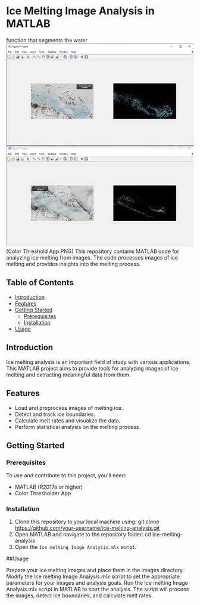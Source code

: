 # Ice Melting Image Analysis in MATLAB
 function that segments the water
![Ice Melting](Figures.PNG)
(Color Threshold App.PNG)
This repository contains MATLAB code for analyzing ice melting from images. The code processes images of ice melting and provides insights into the melting process.
## Table of Contents

- [Introduction](#introduction)
- [Features](#features)
- [Getting Started](#getting-started)
  - [Prerequisites](#prerequisites)
  - [Installation](#installation)
- [Usage](#usage)

## Introduction

Ice melting analysis is an important field of study with various applications. This MATLAB project aims to provide tools for analyzing images of ice melting and extracting meaningful data from them.

## Features

- Load and preprocess images of melting ice.
- Detect and track ice boundaries.
- Calculate melt rates and visualize the data.
- Perform statistical analysis on the melting process.

## Getting Started

### Prerequisites

To use and contribute to this project, you'll need:

- MATLAB (R2017a or higher)
- Color Thresholder App

### Installation

1. Clone this repository to your local machine using: git clone https://github.com/your-username/ice-melting-analysis.git
2. Open MATLAB and navigate to the repository folder: cd ice-melting-analysis
3. Open the `Ice melting Image Analysis.mlx` script.

##Usage

Prepare your ice melting images and place them in the images directory.
Modify the Ice melting Image Analysis.mlx script to set the appropriate parameters for your images and analysis goals.
Run the Ice melting Image Analysis.mlx script in MATLAB to start the analysis.
The script will process the images, detect ice boundaries, and calculate melt rates.
